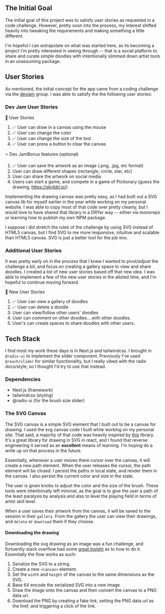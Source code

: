 ## The Initial Goal

The initial goal of this project was to satisfy user stories as requested in a code challenge. However, pretty soon into the process, my interest shifted heavily into tweaking the requirements and making something a little different.

I'm hopeful I can extrapolate on what was started here, as its becoming a project I'm pretty interested in seeing through -- that is a social platform to share and curate simple doodles with intentionally slimmed down artist tools in an unassuming package.

## User Stories

As mentioned, the initial concept for the app came from a coding challenge via the [devjam](https://devjam.vercel.app/project/Drawing-App-8) group. I was able to satisfy the the following user stories:

### Dev Jam User Stories

📔 User Stories

1. ✅ User can draw in a canvas using the mouse
2. ✅ User can change the color
3. ✅ User can change the size of the tool
4. ✅ User can press a button to clear the canvas

⭐ Dev JamBonus features (optional)

1. ✅ User can save the artwork as an image (.png, .jpg, etc format)
2. User can draw different shapes (rectangle, circle, star, etc)
3. User can share the artwork on social media
4. Users can start a game, and compete in a game of Pictionary (guess the drawing, https://skribbl.io/)

Implementing the drawing canvas was pretty easy, as I had built out a SVG canvas lib for myself earlier in the year while working on my personal website. I was able to copy most of that code over pretty cleanly, but I would love to have shared that library in a DRYer way -- either via monorepo or learning how to publish my own NPM package.

I suppose i did stretch the rules of the challenge by using SVG instead of HTML5 canvas, but I find SVG to me more responsive, intuitive and scalable than HTML5 canvas. SVG is just a better tool for the job imo.

### Additional User Stories

It was pretty early on in the process that I knew I wanted to pivot/adjust the challenge a bit, and focus on creating a gallery space to view and share doodles. I created a list of new user stories based off that new idea. I was able to implement a few of the new user stories in the alloted time, and I'm hopeful to continue moving forward.

🧠 New User Stories

1. ✅ User can view a gallery of doodles
2. ✅ User can delete a doodle
3. User can view/follow other users' doodles
4. User can comment on other doodles....with other doodles.
5. User's can create spaces to share doodles with other users.

## Tech Stack

I find most my work these days is in Next.js and tailwindcss. I brought in `@radix-ui` to implement the slider component. Previously I've used `@reach/slider` for similar functionality, but I really vibed with the radix docs/style, so I thought I'd try to use that instead.

### Dependencies

- Next.js (framework)
- tailwindcss (styling)
- @radix-ui (for the brush size slider)

### The SVG Canvas

The SVG canvas is a simple SVG element that I built out to be a canvas for drawing. I used the svg canvas code I built while working on my personal site. That said, a majority of that code was heavily inspired by [this](https://github.com/vinothpandian/react-sketch-canvas) library. It's a great library for drawing in SVG in react, and I found that reverse engineering it served as an **excellent** means of learning. I'm hoping do a write up on that process in the future.

Essentially, whenever a user moves there cursor over the canvas, it will create a new path element. When the user releases the cursor, the path element will be closed. I persist the paths in local state, and render them in the canvas. I also persist the current color and size in the state.

The user is given knobs to adjust the color and the size of the brush. These tools were intentionally left minimal, as the goal is to give the user a path of the least paralysis by analysis and also to level the playing field in terms of artist skill level.

When a user saves their artwork from the canvas, it will be saved to the session in their `gallery`. From the gallery the user can view their drawings, and `delete` or `download` them if they choose.

#### Downloading the drawing

Downloading the svg drawing as an image was a fun challenge, and fortuently stack overflow had some [great insight](https://stackoverflow.com/questions/37820449/image-cropped-while-converting-svg-to-png) as to how to do it. Essentially the flow works as such:

1. Serialize the SVG to a string.
2. Create a new `<canvas>` element.
3. Set the `width` and `height` of the canvas to the same dimensions as the SVG.
4. Base 64 encode the serialized SVG into a new image
5. Draw the image onto the canvas and then convert the canvas to a PNG data url.
6. Download the PNG by creating a fake link, setting the PNG data url as the href, and triggering a click of the link.
